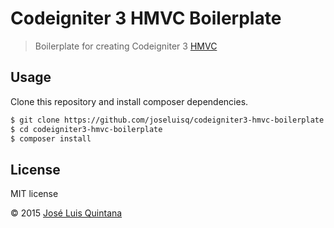 # Codeigniter 3 HMVC Boilerplate

> Boilerplate for creating Codeigniter 3 [HMVC](https://bitbucket.org/wiredesignz/codeigniter-modular-extensions-hmvc)

## Usage

Clone this repository and install composer dependencies.

```sh
$ git clone https://github.com/joseluisq/codeigniter3-hmvc-boilerplate.git
$ cd codeigniter3-hmvc-boilerplate
$ composer install
```

## License
MIT license

© 2015 [José Luis Quintana](http://quintana.io)
